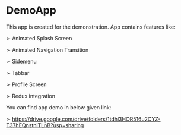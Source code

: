 # DemoApp
This app is created for the demonstration.
App contains features like:

➢ Animated Splash Screen

➢ Animated Navigation Transition

➢ Sidemenu

➢ Tabbar

➢ Profile Screen

➢ Redux integration

You can find app demo in below given link:

➢  https://drive.google.com/drive/folders/1tdhl3HOR516u2CYZ-T37hEQnstnlTLnB?usp=sharing
